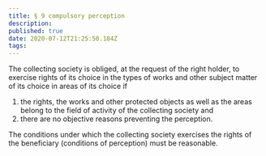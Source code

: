 ```yaml
---
title: § 9 compulsory perception
description: 
published: true
date: 2020-07-12T21:25:50.184Z
tags: 
---
```


The collecting society is obliged, at the request of the right holder, to exercise rights of its choice in the types of works and other subject matter of its choice in areas of its choice if
1. the rights, the works and other protected objects as well as the areas belong to the field of activity of the collecting society and
2. there are no objective reasons preventing the perception.

The conditions under which the collecting society exercises the rights of the beneficiary (conditions of perception) must be reasonable.